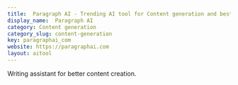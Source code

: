 ```yaml
---
title:  Paragraph AI - Trending AI tool for Content generation and best alternatives
display_name:  Paragraph AI
category: Content generation
category_slug: content-generation
key: paragraphai_com
website: https://paragraphai.com
layout: aitool
---
```


Writing assistant for better content creation.

